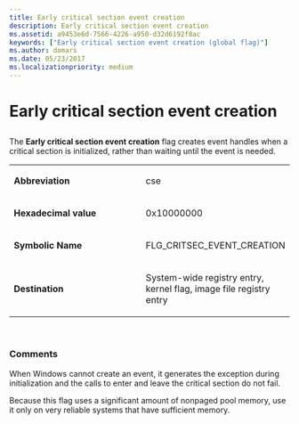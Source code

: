 ```yaml
---
title: Early critical section event creation
description: Early critical section event creation
ms.assetid: a9453e6d-7566-4226-a950-d32d6192f8ac
keywords: ["Early critical section event creation (global flag)"]
ms.author: domars
ms.date: 05/23/2017
ms.localizationpriority: medium
---
```


# Early critical section event creation


## <span id="ddk_early_critical_section_event_creation_dtools"></span><span id="DDK_EARLY_CRITICAL_SECTION_EVENT_CREATION_DTOOLS"></span>


The **Early critical section event creation** flag creates event handles when a critical section is initialized, rather than waiting until the event is needed.

<table>
<colgroup>
<col width="50%" />
<col width="50%" />
</colgroup>
<tbody>
<tr class="odd">
<td align="left"><p><strong>Abbreviation</strong></p></td>
<td align="left"><p>cse</p></td>
</tr>
<tr class="even">
<td align="left"><p><strong>Hexadecimal value</strong></p></td>
<td align="left"><p>0x10000000</p></td>
</tr>
<tr class="odd">
<td align="left"><p><strong>Symbolic Name</strong></p></td>
<td align="left"><p>FLG_CRITSEC_EVENT_CREATION</p></td>
</tr>
<tr class="even">
<td align="left"><p><strong>Destination</strong></p></td>
<td align="left"><p>System-wide registry entry, kernel flag, image file registry entry</p></td>
</tr>
</tbody>
</table>

 

### <span id="comments"></span><span id="COMMENTS"></span>Comments

When Windows cannot create an event, it generates the exception during initialization and the calls to enter and leave the critical section do not fail.

Because this flag uses a significant amount of nonpaged pool memory, use it only on very reliable systems that have sufficient memory.

 

 





